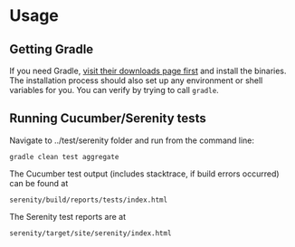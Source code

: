 # Usage

## Getting Gradle

If you need Gradle, [visit their downloads page first](https://gradle.org/gradle-download/) and install the binaries. The installation process should also set up any environment or shell variables for you. You can verify by trying to call `gradle`.

## Running Cucumber/Serenity tests

Navigate to ../test/serenity folder and run from the command line:

`
gradle clean test aggregate
`

The Cucumber test output (includes stacktrace, if build errors occurred) can be found at 

`
serenity/build/reports/tests/index.html
`

The Serenity test reports are at

`
serenity/target/site/serenity/index.html
`